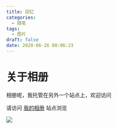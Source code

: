 ```yaml
---
title: 回忆
categories:
  - 随笔
tags:
  - 图片
draft: false
date: 2020-06-26 00:06:23
---
```




# 关于相册

相册呢，我托管在另外一个站点上，欢迎访问

请访问 <a href="https://latin-xiao-mao.gitee.io/photography">我的相册</a> 站点浏览

<img src="https://cdn.jsdelivr.net/gh/latin-xiao-mao/collection-gallery/88da795c36.webp"/>
